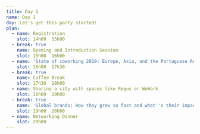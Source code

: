 ```yaml
---
title: Day 1
name: Day 1
day: Let's get this party started!
plan:
  - name: Registration
    slot: 14h00  15h00
  - break: true
    name: Opening and Introduction Session
    slot: 15h00  16h00
  - name: 'State of coworking 2019: Europe, Asia, and the Portuguese Reality'
    slot: 16h00  17h30
  - break: true
    name: Coffee Break
    slot: 17h30  18h00
  - name: Sharing a city with spaces like Regus or WeWork
    slot: 18h00  19h00
  - break: true
    name: 'Global brands: How they grow so fast and what''s their impact in Portugal.'
    slot: 19h00  20h00
  - name: Networking Dinner
    slot: 20h00
---
```



